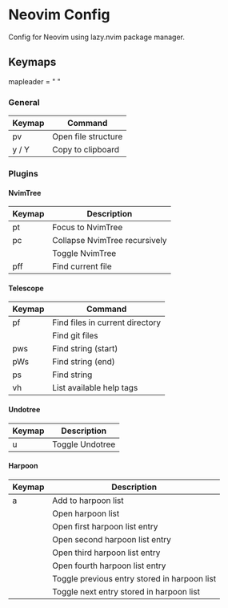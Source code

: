 # Neovim Config

Config for Neovim using lazy.nvim package manager.

## Keymaps

mapleader = " "

### General

| Keymap | Command |
| --- | --- |
| <leader>pv | Open file structure |
| <leader>y / <leader>Y | Copy to clipboard |

### Plugins

#### NvimTree

| Keymap | Description |
| --- | --- |
| <leader>pt | Focus to NvimTree |
| <leader>pc | Collapse NvimTree recursively |
| <S-t> | Toggle NvimTree |
| <leader>pff | Find current file |

#### Telescope

| Keymap | Command |
| --- | --- |
| <leader>pf | Find files in current directory |
| <C-p> | Find git files |
| <leader>pws | Find string (start) |
| <leader>pWs | Find string (end) |
| <leader>ps | Find string |
| <leader>vh | List available help tags |

#### Undotree

| Keymap | Description |
| --- | --- |
| <leader>u | Toggle Undotree |

#### Harpoon

| Keymap | Description |
| --- | --- |
| <leader>a | Add to harpoon list |
| <C-e> | Open harpoon list |
| <C-h> | Open first harpoon list entry |
| <C-t> | Open second harpoon list entry |
| <C-n> | Open third harpoon list entry |
| <C-s> | Open fourth harpoon list entry |
| <C-S-P> | Toggle previous entry stored in harpoon list |
| <C-S-N> | Toggle next entry stored in harpoon list |
